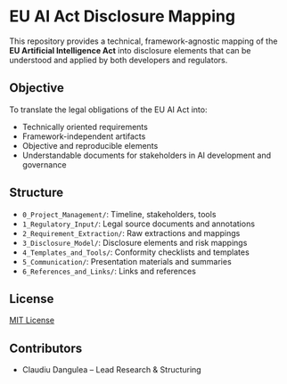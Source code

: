 # EU AI Act Disclosure Mapping

This repository provides a technical, framework-agnostic mapping of the **EU Artificial Intelligence Act** into disclosure elements that can be understood and applied by both developers and regulators.

## Objective

To translate the legal obligations of the EU AI Act into:

- Technically oriented requirements
- Framework-independent artifacts
- Objective and reproducible elements
- Understandable documents for stakeholders in AI development and governance

## Structure

- `0_Project_Management/`: Timeline, stakeholders, tools
- `1_Regulatory_Input/`: Legal source documents and annotations
- `2_Requirement_Extraction/`: Raw extractions and mappings
- `3_Disclosure_Model/`: Disclosure elements and risk mappings
- `4_Templates_and_Tools/`: Conformity checklists and templates
- `5_Communication/`: Presentation materials and summaries
- `6_References_and_Links/`: Links and references

## License

[MIT License](LICENSE)

## Contributors

- Claudiu Dangulea – Lead Research & Structuring
